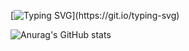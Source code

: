 [![Typing SVG](https://readme-typing-svg.demolab.com?font=Fira+Code&pause=1000&color=03FF00&width=435&lines=Hello%2C+I'm+Murilo!)](https://git.io/typing-svg)

![Anurag's GitHub stats](https://github-readme-stats.vercel.app/api?username=Mirtiloo1&show_icons=true&theme=gruvbox)
